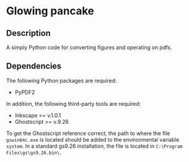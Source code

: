 # Glowing pancake
## Description
A simply Python code for converting figures and operating on pdfs.

## Dependencies
The following Python packages are required:
* PyPDF2

In addition, the following third-party tools are required:
* Inkscape >= v.1.0.1
* Ghostscript >= v.9.26

To get the Ghostscript reference correct, the path to where the file `gswin64c.exe` is located should be added to the environmental variable `system`. In a standard gs9.26 installation, the file is located in `C:\Program Files\gs\gs9.26.bin\`.